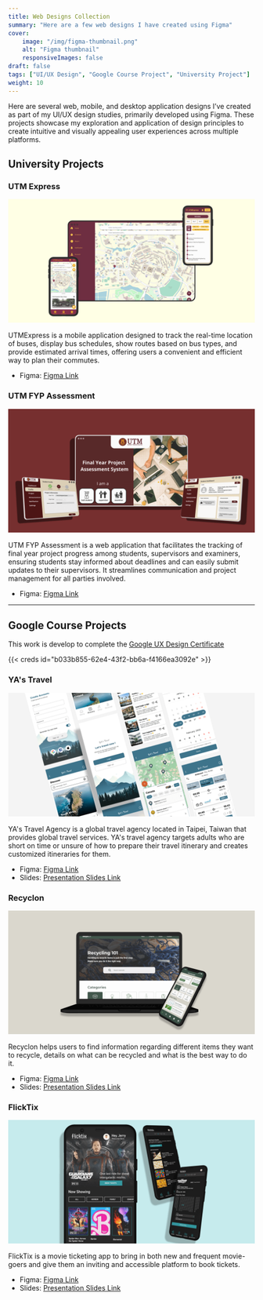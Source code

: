 ```yaml
---
title: Web Designs Collection
summary: "Here are a few web designs I have created using Figma"
cover: 
    image: "/img/figma-thumbnail.png"
    alt: "Figma thumbnail"
    responsiveImages: false
draft: false
tags: ["UI/UX Design", "Google Course Project", "University Project"]
weight: 10
---
```


Here are several web, mobile, and desktop application designs I’ve created as part of my UI/UX design studies, primarily developed using Figma. These projects showcase my exploration and application of design principles to create intuitive and visually appealing user experiences across multiple platforms.

## University Projects

### UTM Express

![UTM Express](utmexpress-thumbnail.png)

UTMExpress is a mobile application designed to track the real-time location of buses, display bus schedules, show routes based on bus types, and provide estimated arrival times, offering users a convenient and efficient way to plan their commutes.

- Figma: [Figma Link](https://www.figma.com/design/F2gdpKDFFcbiEQUzHDiOJ2/FYP-Assessment-System?node-id=0-1&t=9u7qZZNfa2UAMJRz-1)

### UTM FYP Assessment

![UTM FYP Assessment](utm-fyp-thumbnail.png)

UTM FYP Assessment is a web application that facilitates the tracking of final year project progress among students, supervisors and examiners, ensuring students stay informed about deadlines and can easily submit updates to their supervisors. It streamlines communication and project management for all parties involved.

- Figma: [Figma Link](https://www.figma.com/design/c9kHUSDZJbEMbE5jM5DR2I/UTMEXxpress?node-id=0-1&t=SnBEgrHh6QViU9th-1)

---

## Google Course Projects

This work is develop to complete the [Google UX Design Certificate](https://grow.google/certificates/ux-design/)

{{< creds id="b033b855-62e4-43f2-bb6a-f4166ea3092e" >}}

### YA's Travel

![YA's Travel](travel-thumbnail.png)

YA's Travel Agency is a global travel agency located in Taipei, Taiwan that provides global travel services. YA's travel agency targets adults who are short on time or unsure of how to prepare their travel itinerary and creates customized itineraries for them.

- Figma: [Figma Link](https://www.figma.com/design/73zhRAOP9wG2OrCA0dg0CC/YA's-Travel?node-id=2-18599&t=ie8U0bz5EO4IJS0o-1)
- Slides: [Presentation Slides Link](https://drive.google.com/file/d/18s0985PC2NT9rPwWg07C2od0HrU2DLG9/view?usp=sharing)

### Recyclon

![Recyclon](recyclon-thumbnail.png)

Recyclon helps users to find information regarding different items they want to recycle, details on what can be recycled and what is the best way to do it.

- Figma: [Figma Link](https://www.figma.com/design/Lpr6uhWUD29h9nN6wvQs7n/RecyclON?node-id=2-3&t=NutBotdr2psL2J9z-1)
- Slides: [Presentation Slides Link](https://drive.google.com/file/d/145aiw5ejgziZEA8H3Eo4sKzbqXPunm7n/view?usp=sharing)

### FlickTix

![FlickTix](flicktix-thumbnail.png)

FlickTix is a movie ticketing app to bring in both new and frequent movie-goers and give them an inviting and accessible platform to book tickets.

- Figma: [Figma Link](https://www.figma.com/design/kaCYAiSLyDpIwtwjoVQMJX/FlickTix?node-id=1-2&t=ZpqkX1rKOvP2H7SJ-1)
- Slides: [Presentation Slides Link](https://drive.google.com/file/d/1OCMBI3TtnjraK_vL80jbtE27Djg4kz92/view?usp=sharing)

